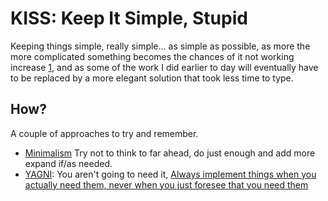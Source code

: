 # KISS: Keep It Simple, Stupid

Keeping things simple, really simple... as simple as possible, as more the more complicated something becomes the chances of it not working increase [1](https://en.wikipedia.org/wiki/KISS_principle#In_software_development), and as some of the work I did earlier to day will eventually have to be replaced by a more elegant solution that took less time to type.

## How?
A couple of approaches to try and remember.
+ [Minimalism](https://en.wikipedia.org/wiki/Minimalism_(computing)) Try not to think to far ahead, do just enough and add more expand if/as needed.
+ [YAGNI](https://en.wikipedia.org/wiki/You_aren%27t_gonna_need_it): You aren't going to need it, [Always implement things when you actually need them, never when you just foresee that you need them](https://ronjeffries.com/xprog/articles/practices/pracnotneed/)
